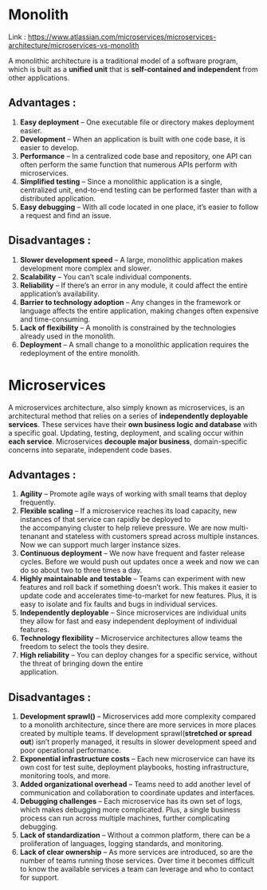 # Monolith 

Link : https://www.atlassian.com/microservices/microservices-architecture/microservices-vs-monolith

A monolithic architecture is a traditional model of a software program, which is built as a **unified unit** that is 
**self-contained and independent** from other applications.

## Advantages : 
1. **Easy deployment** – One executable file or directory makes deployment easier.
2. **Development** – When an application is built with one code base, it is easier to develop.
3. **Performance** – In a centralized code base and repository, one API can often perform the same function that
   numerous APIs perform with microservices.
3. **Simplified testing** – Since a monolithic application is a single, centralized unit, end-to-end testing can
   be performed faster than with a distributed application. 
4. **Easy debugging** – With all code located in one place, it’s easier to follow a request and find an issue.

## Disadvantages : 
1. **Slower development speed** – A large, monolithic application makes development more complex and slower.
2. **Scalability** – You can’t scale individual components.
3. **Reliability** – If there’s an error in any module, it could affect the entire application’s availability.
4. **Barrier to technology adoption** – Any changes in the framework or language affects the entire application, 
   making changes often expensive and time-consuming.
5. **Lack of flexibility** – A monolith is constrained by the technologies already used in the monolith.
6. **Deployment** – A small change to a monolithic application requires the redeployment of the entire monolith.

# Microservices
A microservices architecture, also simply known as microservices, is an architectural method that relies on a series of 
**independently deployable services**. These services have their **own business logic and database** with a specific goal. 
Updating, testing, deployment, and scaling occur within **each service**. Microservices **decouple major business**,
domain-specific concerns into separate, independent code bases.

## Advantages : 
1. **Agility** – Promote agile ways of working with small teams that deploy frequently.
2. **Flexible scaling** – If a microservice reaches its load capacity, new instances of that service can rapidly be deployed to   
   the accompanying cluster to help relieve pressure. We are now multi-tenanant and stateless with customers spread across 
   multiple instances. Now we can support much larger instance sizes. 
3. **Continuous deployment** – We now have frequent and faster release cycles. Before we would push out updates once a week and 
   now we can do so about two to three times a day. 
4. **Highly maintainable and testable** – Teams can experiment with new features and roll back if something doesn’t work. 
   This makes it easier to update code and accelerates time-to-market for new features. Plus, it is easy to isolate and fix 
   faults and bugs in individual services.
5. **Independently deployable** – Since microservices are individual units they allow for fast and easy independent deployment
   of individual features. 
6. **Technology flexibility** – Microservice architectures allow teams the freedom to select the tools they desire. 
7. **High reliability** – You can deploy changes for a specific service, without the threat of bringing down the entire   
   application.

## Disadvantages :
1. **Development sprawl()** –  Microservices add more complexity compared to a monolith architecture, since there are more 
   services in more places created by multiple teams. If development sprawl(**stretched or spread out**) isn’t properly
   managed, it results in slower development speed and poor operational performance. 
2. **Exponential infrastructure costs** – Each new microservice can have its own cost for test suite, deployment playbooks, 
   hosting infrastructure, monitoring tools, and more.
3. **Added organizational overhead** – Teams need to add another level of communication and collaboration to coordinate
   updates and interfaces. 
4. **Debugging challenges** – Each microservice has its own set of logs, which makes debugging more complicated. Plus, a
   single business process can run across multiple machines, further complicating debugging. 
5. **Lack of standardization** – Without a common platform, there can be a proliferation of languages, logging standards,
  and monitoring. 
6. **Lack of clear ownership** – As more services are introduced, so are the number of teams running those services. Over
   time it becomes difficult to know the available services a team can leverage and who to contact for support.

